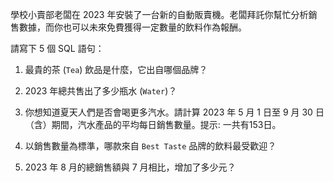 學校小賣部老闆在 2023 年安裝了一台新的自動販賣機。老闆拜託你幫忙分析銷售數據，而你也可以未來免費獲得一定數量的飲料作為報酬。

請寫下 5 個 SQL 語句：

1. 最貴的茶 (`Tea`) 飲品是什麼，它出自哪個品牌？

2. 2023 年總共售出了多少瓶水 (`Water`)？

3. 你想知道夏天人們是否會喝更多汽水。請計算 2023 年 5 月 1 日至 9 月 30 日（含）期間，汽水產品的平均每日銷售數量。提示: 一共有153日。

4. 以銷售數量為標準，哪款來自 `Best Taste` 品牌的飲料最受歡迎？

5. 2023 年 8 月的總銷售額與 7 月相比，增加了多少元？
